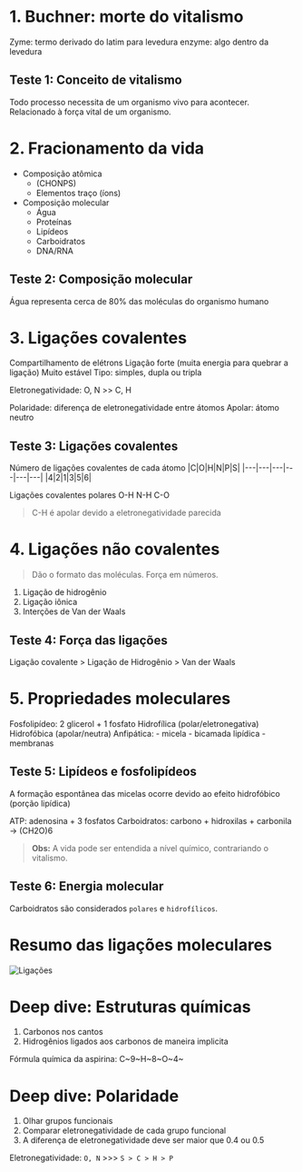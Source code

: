 # 1. Buchner: morte do vitalismo

Zyme: termo derivado do latim para levedura
enzyme: algo dentro da levedura

## Teste 1: Conceito de vitalismo

Todo processo necessita de um organismo vivo para acontecer. Relacionado à força vital de um organismo.

# 2. Fracionamento da vida

- Composição atômica
    - (CHONPS)
    - Elementos traço (íons)
- Composição molecular
    - Água
    - Proteínas
    - Lipídeos
    - Carboidratos
    - DNA/RNA


## Teste 2: Composição molecular

Água representa cerca de 80% das moléculas do organismo humano

# 3. Ligações covalentes

Compartilhamento de elétrons
Ligação forte (muita energia para quebrar a ligação)
Muito estável
Tipo: simples, dupla ou tripla

Eletronegatividade: O, N >> C, H

Polaridade: diferença de eletronegatividade entre átomos
Apolar: átomo neutro

## Teste 3: Ligações covalentes

Número de ligações covalentes de cada átomo
|C|O|H|N|P|S|
|---|---|---|---|---|---|
|4|2|1|3|5|6|

Ligações covalentes polares
O-H
N-H
C-O

> C-H é apolar devido a eletronegatividade parecida

# 4. Ligações não covalentes

> Dão o formato das moléculas. Força em números.

1. Ligação de hidrogênio
2. Ligação iônica
3. Interções de Van der Waals


## Teste 4: Força das ligações

Ligação covalente > Ligação de Hidrogênio > Van der Waals

# 5. Propriedades moleculares

Fosfolipídeo: 2 glicerol + 1 fosfato
Hidrofílica (polar/eletronegativa)
Hidrofóbica (apolar/neutra)
Anfipática:
    - micela
    - bicamada lipídica
    - membranas

## Teste 5: Lipídeos e fosfolipídeos

A formação espontânea das micelas ocorre devido ao efeito hidrofóbico (porção lipídica)

ATP: adenosina + 3 fosfatos
Carboidratos: carbono + hidroxilas + carbonila -> (CH2O)6

> **Obs:** A vida pode ser entendida a nível químico, contrariando o vitalismo.


## Teste 6: Energia molecular

Carboidratos são considerados `polares` e `hidrofílicos`.


# Resumo das ligações moleculares

![Ligações](https://courses.edx.org/assets/courseware/v1/23e4fa4f4c4cb66e3288bb20c343a268/asset-v1:MITx+7.00x+3T2023+type@asset+block/bond_types.png)



# Deep dive: Estruturas químicas

1) Carbonos nos cantos
2) Hidrogênios ligados aos carbonos de maneira implicita


Fórmula química da aspirina: C~9~H~8~O~4~

# Deep dive: Polaridade

1) Olhar grupos funcionais
2) Comparar eletronegatividade de cada grupo funcional
3) A diferença de eletronegatividade deve ser maior que 0.4 ou 0.5

Eletronegatividade: `O, N` >>> `S > C > H > P`